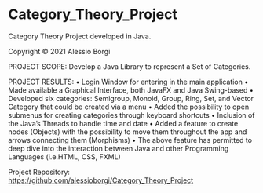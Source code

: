 # Category_Theory_Project
Category Theory Project developed in Java. 

Copyright © 2021 Alessio Borgi

PROJECT SCOPE: Develop a Java Library to represent a Set of Categories.
 
PROJECT RESULTS:
• Login Window for entering in the main application
• Made available a Graphical Interface, both JavaFX and Java Swing-based
• Developed six categories: Semigroup, Monoid, Group, Ring, Set, and Vector Category that could 
 be created via a menu
• Added the possibility to open submenus for creating categories through keyboard shortcuts
• Inclusion of the Java’s Threads to handle time and date
• Added a feature to create nodes (Objects) with the possibility to move them throughout the app and 
 arrows connecting them (Morphisms)
• The above feature has permitted to deep dive into the interaction between Java and other 
 Programming Languages (i.e.HTML, CSS, FXML)

Project Repository: https://github.com/alessioborgi/Category_Theory_Project
